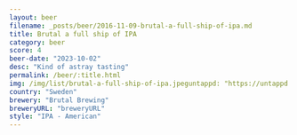 ```yaml
---
layout: beer
filename: _posts/beer/2016-11-09-brutal-a-full-ship-of-ipa.md
title: Brutal a full ship of IPA
category: beer
score: 4
beer-date: "2023-10-02"
desc: "Kind of astray tasting"
permalink: /beer/:title.html
img: /img/list/brutal-a-full-ship-of-ipa.jpeguntappd: "https://untappd.com/b/brutal-brewing-a-ship-full-of-ipa/967627"
country: "Sweden"
brewery: "Brutal Brewing"
breweryURL: "breweryURL"
style: "IPA - American"
---
```

